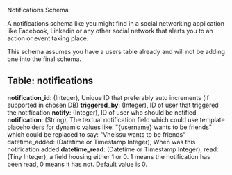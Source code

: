 
Notifications Schema

A notifications schema like you might find in a social networking application like Facebook, Linkedin or any other social network that alerts you to an action or event taking place.

This schema assumes you have a users table already and will not be adding one into the final schema.

## Table: notifications

**notification_id**: (Integer), Unique ID that preferably auto increments (if supported in chosen DB)
**triggered_by**: (Integer), ID of user that triggered the notification
**notify**: (Integer), ID of user who should be notified
**notification**: (String), The textual notification field which could use template placeholders for dynamic values like: "{username} wants to be friends" which could be replaced to say: "Vheissu wants to be friends"
datetime_added: (Datetime or Timestamp Integer), When was this notification added
**datetime_read**: (Datetime or Timestamp Integer),
read: (Tiny Integer), a field housing either 1 or 0. 1 means the notification has been read, 0 means it has not. Default value is 0.
